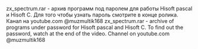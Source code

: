 zx_spectrum.rar - архив программ  под паролем для работы Hisoft pascal и Hisoft C.
Для того чтобы узнать пароль смотрите в конце ролика. Канал на youtube.com @muzmultik168
zx_spectrum.rar - archive of programs under password for Hisoft pascal and Hisoft C.
To find out the password, watch at the end of the video. Channel on youtube.com @muzmultik168
